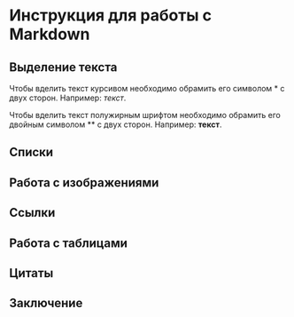 # Инструкция для работы с Markdown

## Выделение текста

Чтобы вделить текст курсивом необходимо обрамить его символом * с двух сторон. Например: *текст*.

Чтобы вделить текст полужирным шрифтом необходимо обрамить его двойным символом ** с двух сторон. Например: **текст**.

## Списки

## Работа с изображениями

## Ссылки

## Работа с таблицами

## Цитаты

## Заключение